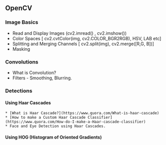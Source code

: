 ## OpenCV

### Image Basics
   * Read and Display Images (cv2.imread() , cv2.imshow())
   * Color Spaces [ cv2.cvtColor(img, cv2.COLOR_BGR2RGB), HSV, LAB etc]
   * Splitting and Merging Channels [ cv2.split(img), cv2.merge([R,G, B])]
   * Masking

### Convolutions
   * What is Convolution?
   * Filters - Smoothing, Blurring.

### Detections

#### Using Haar Cascades
    * [What is Haar Cascade?](https://www.quora.com/What-is-haar-cascade)
    * [How to make a Custom Haar Cascade Classifier](https://www.quora.com/How-do-I-make-a-Haar-cascade-classifier)
    * Face and Eye Detection using Haar Cascades.

#### Using HOG (Histogram of Oriented Gradients)
